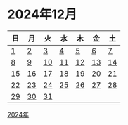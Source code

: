 # 2024年12月

|日|月|火|水|木|金|土|
|--|--|--|--|--|--|--|
|[1](./01.md)|[2](./02.md)|[3](./03.md)|[4](./04.md)|[5](./05.md)|[6](./06.md)|[7](./07.md)|
|[8](./08.md)|[9](./09.md)|[10](./10.md)|[11](./11.md)|[12](./12.md)|[13](./13.md)|[14](./14.md)|
|[15](./15.md)|[16](./16.md)|[17](./17.md)|[18](./18.md)|[19](./19.md)|[20](./20.md)|[21](./21.md)|
|[22](./22.md)|[23](./23.md)|[24](./24.md)|[25](./25.md)|[26](./26.md)|[27](./27.md)|[28](./28.md)|
|[29](./29.md)|[30](./30.md)|[31](./31.md)||||||

[2024年](../README.md)

